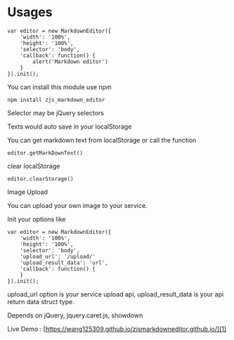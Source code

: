 Usages
===

    var editor = new MarkdownEditor({
        'width': '100%',
        'height': '100%',
        'selector': 'body',
        'callback': function() {
            alert('Markdown editor')
        }
    }).init();

You can install this module use npm

    npm install zjs_markdown_editor

Selector may be jQuery selectors

Texts would auto save in your localStorage

You can get markdown text from localStorage or call the function
    
    editor.getMarkDownText()

clear localStorage
    
    editor.clearStorage()

Image Upload

You can upload your own image to your service.

Init your options like
    
    var editor = new MarkdownEditor({
        'width': '100%',
        'height': '100%',
        'selector': 'body',
        'upload_url': '/upload/'
        'upload_result_data': 'url',
        'callback': function() {
        }
    }).init();

upload_url option is your service upload api, upload_result_data is your api return data struct type.

Depends on jQuery, jquery.caret.js, showdown

Live Demo : [https://wang125309.github.io/zjsmarkdowneditor.github.io/][1]

  [1]: https://wang125309.github.io/zjsmarkdowneditor.github.io/
